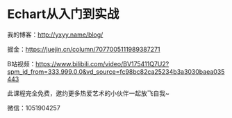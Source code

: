 # Echart从入门到实战

我的博客：http://yxyy.name/blog/

掘金：https://juejin.cn/column/7077005111989387271

B站视频：https://www.bilibili.com/video/BV175411Q7U2?spm_id_from=333.999.0.0&vd_source=fc98bc82ca25234b3a3030baea035443

此课程完全免费，邀约更多热爱艺术的小伙伴一起放飞自我~

微信：1051904257
